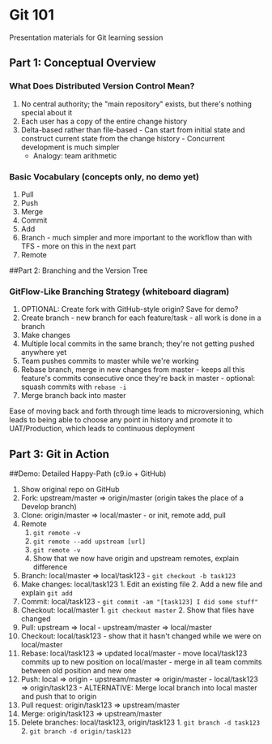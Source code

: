 # Git 101
Presentation materials for Git learning session

## Part 1: Conceptual Overview

### What Does Distributed Version Control Mean?
  1. No central authority; the "main repository" exists, but there's nothing special about it
  2. Each user has a copy of the entire change history
  3. Delta-based rather than file-based
    - Can start from initial state and construct current state from the change history
    - Concurrent development is much simpler
      - Analogy: team arithmetic

### Basic Vocabulary (concepts only, no demo yet)
  1. Pull
  2. Push
  3. Merge
  4. Commit
  5. Add
  6. Branch
    - much simpler and more important to the workflow than with TFS
    - more on this in the next part
  8. Remote

##Part 2: Branching and the Version Tree

### GitFlow-Like Branching Strategy (whiteboard diagram)
  1. OPTIONAL: Create fork with GitHub-style origin? Save for demo?
  2. Create branch
    - new branch for each feature/task 
    - all work is done in a branch
  3. Make changes
  4. Multiple local commits in the same branch; they're not getting pushed anywhere yet
  5. Team pushes commits to master while we're working
  6. Rebase branch, merge in new changes from master
    - keeps all this feature's commits consecutive once they're back in master
    - optional: squash commits with `rebase -i`
  7. Merge branch back into master

Ease of moving back and forth through time leads to microversioning, which leads to being able to choose any point in history and promote it to UAT/Production, which leads to continuous deployment

## Part 3: Git in Action

##Demo: Detailed Happy-Path (c9.io + GitHub)
  1. Show original repo on GitHub
  2. Fork: upstream/master => origin/master (origin takes the place of a Develop branch)
  3. Clone: origin/master => local/master
    - or init, remote add, pull
  4. Remote
      1. `git remote -v`
      2. `git remote --add upstream [url]`
      3. `git remote -v` 
      4. Show that we now have origin and upstream remotes, explain difference
  5. Branch: local/master => local/task123
    - `git checkout -b task123`
  6. Make changes: local/task123
    1. Edit an existing file
    2. Add a new file and explain `git add`
  7. Commit: local/task123
    - `git commit -am "[task123] I did some stuff"`
  8. Checkout: local/master
    1. `git checkout master`
    2. Show that files have changed
  9. Pull: upstream => local
    - upstream/master => local/master
  10. Checkout: local/task123
    - show that it hasn't changed while we were on local/master
  11. Rebase: local/task123 => updated local/master
    - move local/task123 commits up to new position on local/master
    - merge in all team commits between old position and new one
  12. Push: local => origin
    - upstream/master => origin/master
    - local/task123 => origin/task123
    - ALTERNATIVE: Merge local branch into local master and push that to origin
  13. Pull request: origin/task123 => upstream/master
  14. Merge: origin/task123 => upstream/master
  15. Delete branches: local/task123, origin/task123
    1. `git branch -d task123`
    2. `git branch -d origin/task123`
